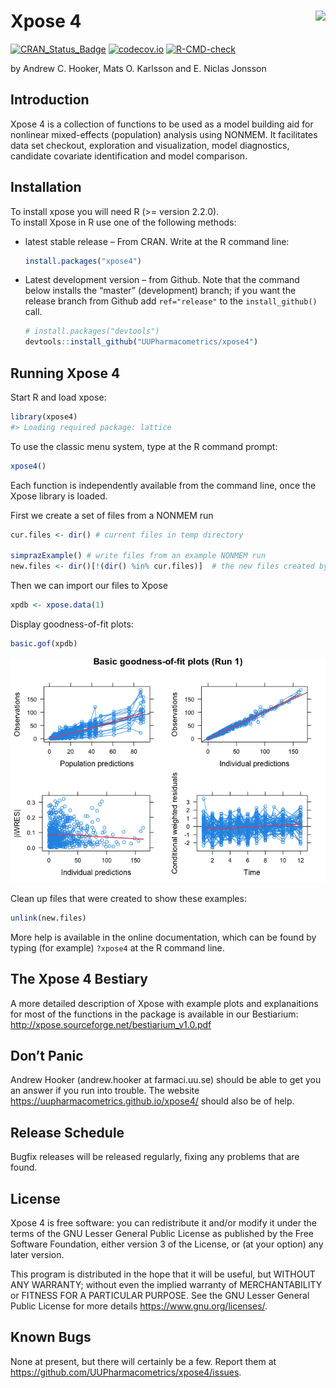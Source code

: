 
<!-- README.md is generated from README.Rmd. Please edit that file -->

# Xpose 4 <a href="https://uupharmacometrics.github.io/xpose4/"><img src="man/figures/xposelogo.png" align="right" /></a>

<!-- badges: start -->

[![CRAN_Status_Badge](https://www.r-pkg.org/badges/version/xpose4)](https://CRAN.R-project.org/package=xpose4)
[![codecov.io](https://codecov.io/github/UUPharmacometrics/xpose4/coverage.svg?branch=master)](https://codecov.io/github/UUPharmacometrics/xpose4?branch=master)
[![R-CMD-check](https://github.com/UUPharmacometrics/xpose4/actions/workflows/R-CMD-check.yaml/badge.svg)](https://github.com/UUPharmacometrics/xpose4/actions/workflows/R-CMD-check.yaml)
<!-- badges: end -->

by Andrew C. Hooker, Mats O. Karlsson and E. Niclas Jonsson

## Introduction

Xpose 4 is a collection of functions to be used as a model building aid
for nonlinear mixed-effects (population) analysis using NONMEM. It
facilitates data set checkout, exploration and visualization, model
diagnostics, candidate covariate identification and model comparison.

## Installation

To install xpose you will need R (\>= version 2.2.0).  
To install Xpose in R use one of the following methods:

-   latest stable release – From CRAN. Write at the R command line:

    ``` r
    install.packages("xpose4")
    ```

-   Latest development version – from Github. Note that the command
    below installs the “master” (development) branch; if you want the
    release branch from Github add `ref="release"` to the
    `install_github()` call.

    ``` r
    # install.packages("devtools")
    devtools::install_github("UUPharmacometrics/xpose4")
    ```

## Running Xpose 4

Start R and load xpose:

``` r
library(xpose4)
#> Loading required package: lattice
```

To use the classic menu system, type at the R command prompt:

``` r
xpose4()
```

Each function is independently available from the command line, once the
Xpose library is loaded.

First we create a set of files from a NONMEM run

``` r
cur.files <- dir() # current files in temp directory

simprazExample() # write files from an example NONMEM run
new.files <- dir()[!(dir() %in% cur.files)]  # the new files created by simprazExample
```

Then we can import our files to Xpose

``` r
xpdb <- xpose.data(1) 
```

Display goodness-of-fit plots:

``` r
basic.gof(xpdb)
```

![](man/figures/readme_example_figure_1-1.png)<!-- -->

Clean up files that were created to show these examples:

``` r
unlink(new.files)
```

More help is available in the online documentation, which can be found
by typing (for example) `?xpose4` at the R command line.

## The Xpose 4 Bestiary

A more detailed description of Xpose with example plots and
explanaitions for most of the functions in the package is available in
our Bestiarium: <http://xpose.sourceforge.net/bestiarium_v1.0.pdf>

## Don’t Panic

Andrew Hooker (andrew.hooker at farmaci.uu.se) should be able to get you
an answer if you run into trouble. The website
<https://uupharmacometrics.github.io/xpose4/> should also be of help.

## Release Schedule

Bugfix releases will be released regularly, fixing any problems that are
found.

## License

Xpose 4 is free software: you can redistribute it and/or modify it under
the terms of the GNU Lesser General Public License as published by the
Free Software Foundation, either version 3 of the License, or (at your
option) any later version.

This program is distributed in the hope that it will be useful, but
WITHOUT ANY WARRANTY; without even the implied warranty of
MERCHANTABILITY or FITNESS FOR A PARTICULAR PURPOSE. See the GNU Lesser
General Public License for more details <https://www.gnu.org/licenses/>.

## Known Bugs

None at present, but there will certainly be a few. Report them at
<https://github.com/UUPharmacometrics/xpose4/issues>.
